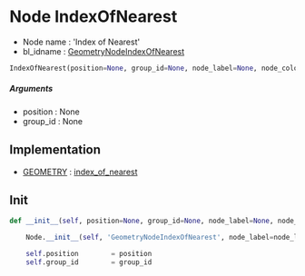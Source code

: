 # Node IndexOfNearest

- Node name : 'Index of Nearest'
- bl_idname : [GeometryNodeIndexOfNearest](https://docs.blender.org/api/current/bpy.types.GeometryNodeIndexOfNearest.html)


``` python
IndexOfNearest(position=None, group_id=None, node_label=None, node_color=None, **kwargs)
```
##### Arguments

- position : None
- group_id : None

## Implementation

- [GEOMETRY](/docs/GeoNodes/socket_GEOMETRY.md) : [index_of_nearest](/docs/GeoNodes/socket_GEOMETRY.md#index_of_nearest)

## Init

``` python
def __init__(self, position=None, group_id=None, node_label=None, node_color=None, **kwargs):

    Node.__init__(self, 'GeometryNodeIndexOfNearest', node_label=node_label, node_color=node_color, **kwargs)

    self.position        = position
    self.group_id        = group_id
```
